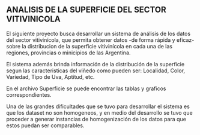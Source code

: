 ## ANALISIS DE LA SUPERFICIE DEL SECTOR VITIVINICOLA

El siguiente proyecto busca desarrollar un sistema de análisis de los datos del sector vitivinícola, que permita obtener datos -de forma rápida 
y eficaz- sobre la distribucion de la superficie vitivinícola en cada una de las regiones, provincias o minicipios de las Argentina.

El sistema además brinda información de la distribución de la superficie segun las caracteristicas del viñedo como pueden ser: Localidad, Color, Variedad, Tipo de Uva, Aptitud, etc.

En el archivo Superficie se puede encontrar las tablas y graficos correspondientes.

Una de las grandes dificultades que se tuvo para desarrollar el sistema es que los dataset no son homogeneos, y en medio del desarrollo se tuvo que proceder a generar instancias
de homogenización de los datos para que estos puedan ser comparables.
